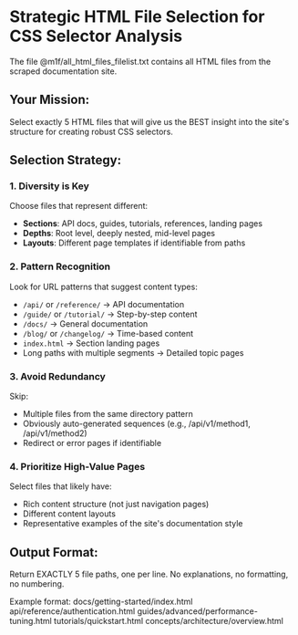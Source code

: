 # Strategic HTML File Selection for CSS Selector Analysis

The file @m1f/all_html_files_filelist.txt contains all HTML files from the scraped documentation site.

## Your Mission:
Select exactly 5 HTML files that will give us the BEST insight into the site's structure for creating robust CSS selectors.

## Selection Strategy:

### 1. Diversity is Key
Choose files that represent different:
- **Sections**: API docs, guides, tutorials, references, landing pages
- **Depths**: Root level, deeply nested, mid-level pages  
- **Layouts**: Different page templates if identifiable from paths

### 2. Pattern Recognition
Look for URL patterns that suggest content types:
- `/api/` or `/reference/` → API documentation
- `/guide/` or `/tutorial/` → Step-by-step content
- `/docs/` → General documentation
- `/blog/` or `/changelog/` → Time-based content
- `index.html` → Section landing pages
- Long paths with multiple segments → Detailed topic pages

### 3. Avoid Redundancy
Skip:
- Multiple files from the same directory pattern
- Obviously auto-generated sequences (e.g., /api/v1/method1, /api/v1/method2)
- Redirect or error pages if identifiable

### 4. Prioritize High-Value Pages
Select files that likely have:
- Rich content structure (not just navigation pages)
- Different content layouts
- Representative examples of the site's documentation style

## Output Format:
Return EXACTLY 5 file paths, one per line.
No explanations, no formatting, no numbering.

Example format:
docs/getting-started/index.html
api/reference/authentication.html
guides/advanced/performance-tuning.html
tutorials/quickstart.html
concepts/architecture/overview.html